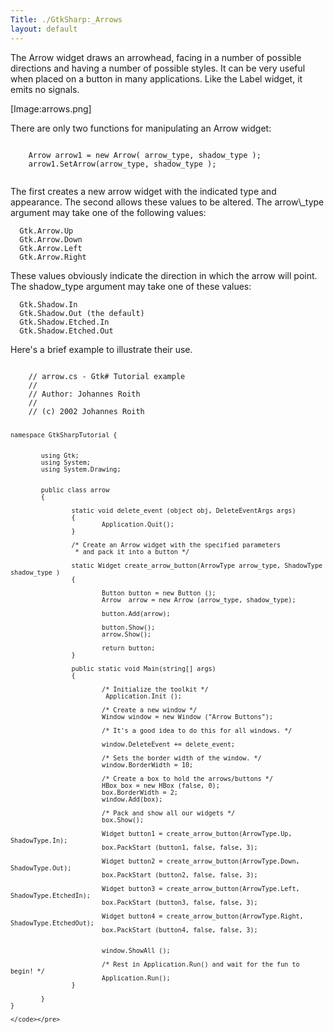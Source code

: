 ```yaml
---
Title: ./GtkSharp:_Arrows
layout: default
---
```


The Arrow widget draws an arrowhead, facing in a number of possible
directions and having a number of possible styles. It can be very useful
when placed on a button in many applications. Like the Label widget, it
emits no signals.

[Image:arrows.png]

There are only two functions for manipulating an Arrow widget:

<div class="csharp">
    <pre><code>
    Arrow arrow1 = new Arrow( arrow_type, shadow_type );
    arrow1.SetArrow(arrow_type, shadow_type );
    </code></pre>

</div>
The first creates a new arrow widget with the indicated type and
appearance. The second allows these values to be altered. The
arrow\_type argument may take one of the following values:

      Gtk.Arrow.Up
      Gtk.Arrow.Down
      Gtk.Arrow.Left
      Gtk.Arrow.Right

These values obviously indicate the direction in which the arrow will
point. The shadow\_type argument may take one of these values:

      Gtk.Shadow.In
      Gtk.Shadow.Out (the default)
      Gtk.Shadow.Etched.In
      Gtk.Shadow.Etched.Out

Here's a brief example to illustrate their use.

<div class="csharp">
    <pre><code>
    // arrow.cs - Gtk# Tutorial example
    //
    // Author: Johannes Roith <johannes@jroith.de>
    //
    // (c) 2002 Johannes Roith

    namespace GtkSharpTutorial {


            using Gtk;
            using System;
            using System.Drawing;


            public class arrow
            {
            
                    static void delete_event (object obj, DeleteEventArgs args)
                    {
                            Application.Quit();
                    }
            
                    /* Create an Arrow widget with the specified parameters
                     * and pack it into a button */
            
                    static Widget create_arrow_button(ArrowType arrow_type, ShadowType  shadow_type )
                    {
             
                            Button button = new Button ();
                            Arrow  arrow = new Arrow (arrow_type, shadow_type);
             
                            button.Add(arrow);
            
                            button.Show();
                            arrow.Show();
            
                            return button;
                    }
                    
                    public static void Main(string[] args)
                    {
            
                            /* Initialize the toolkit */
                             Application.Init ();

                            /* Create a new window */
                            Window window = new Window ("Arrow Buttons");

                            /* It's a good idea to do this for all windows. */

                            window.DeleteEvent += delete_event;

                            /* Sets the border width of the window. */
                            window.BorderWidth = 10;

                            /* Create a box to hold the arrows/buttons */
                            HBox box = new HBox (false, 0);
                            box.BorderWidth = 2;
                            window.Add(box);

                            /* Pack and show all our widgets */
                            box.Show();

                            Widget button1 = create_arrow_button(ArrowType.Up, ShadowType.In);
                            box.PackStart (button1, false, false, 3);
      
                            Widget button2 = create_arrow_button(ArrowType.Down, ShadowType.Out);
                            box.PackStart (button2, false, false, 3);

                            Widget button3 = create_arrow_button(ArrowType.Left, ShadowType.EtchedIn);
                            box.PackStart (button3, false, false, 3);
            
                            Widget button4 = create_arrow_button(ArrowType.Right, ShadowType.EtchedOut);
                            box.PackStart (button4, false, false, 3);
            
            
                            window.ShowAll ();
              
                            /* Rest in Application.Run() and wait for the fun to begin! */
                            Application.Run();
                    }
            
            }
    }

    </code></pre>

</div>
<Category:GtkSharp>
